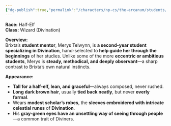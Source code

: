 ```yaml
---
{"dg-publish":true,"permalink":"/characters/np-cs/the-arcanum/students/2nd-years/merys-telwynn-2nd-year/","created":"2025-05-12T18:45:58.104-07:00","updated":"2025-02-28T21:13:35.000-08:00"}
---
```


**Race:** Half-Elf  
**Class:** Wizard (Divination) 

**Overview:**  
Brixta’s **student mentor**, Merys Telwynn, is **a second-year student specializing in Divination**, hand-selected to **help guide her through the beginnings** of her studies. Unlike some of the more **eccentric or ambitious students**, Merys is **steady, methodical, and deeply observant**—a sharp contrast to Brixta’s own natural instincts.

**Appearance:**

- **Tall for a half-elf, lean, and graceful**—always composed, never rushed.
- **Long dark brown hair**, usually **tied back neatly**, but never **overly formal**.
- Wears **modest scholar’s robes**, the **sleeves embroidered with intricate celestial runes** of **Divination**.
- His **gray-green eyes have an unsettling way of seeing through people**—a common trait of Diviners.
